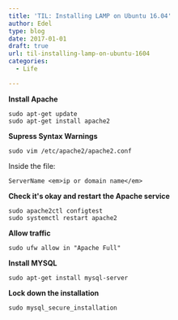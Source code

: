 ```yaml
---
title: 'TIL: Installing LAMP on Ubuntu 16.04'
author: Edel
type: blog
date: 2017-01-01
draft: true
url: til-installing-lamp-on-ubuntu-1604
categories:
  - Life

---
```

**Install Apache**

    sudo apt-get update
    sudo apt-get install apache2

**Supress Syntax Warnings**

    sudo vim /etc/apache2/apache2.conf

Inside the file:

    ServerName <em>ip or domain name</em>

**Check it's okay and restart the Apache service**

    sudo apache2ctl configtest
    sudo systemctl restart apache2

**Allow traffic**

    sudo ufw allow in "Apache Full"

**Install MYSQL**

    sudo apt-get install mysql-server

**Lock down the installation**

    sudo mysql_secure_installation